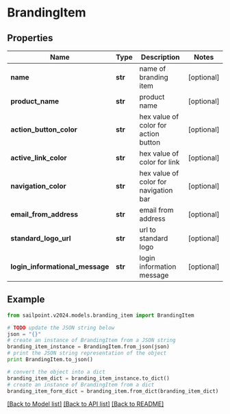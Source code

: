 # BrandingItem


## Properties

Name | Type | Description | Notes
------------ | ------------- | ------------- | -------------
**name** | **str** | name of branding item | [optional] 
**product_name** | **str** | product name | [optional] 
**action_button_color** | **str** | hex value of color for action button | [optional] 
**active_link_color** | **str** | hex value of color for link | [optional] 
**navigation_color** | **str** | hex value of color for navigation bar | [optional] 
**email_from_address** | **str** | email from address | [optional] 
**standard_logo_url** | **str** | url to standard logo | [optional] 
**login_informational_message** | **str** | login information message | [optional] 

## Example

```python
from sailpoint.v2024.models.branding_item import BrandingItem

# TODO update the JSON string below
json = "{}"
# create an instance of BrandingItem from a JSON string
branding_item_instance = BrandingItem.from_json(json)
# print the JSON string representation of the object
print BrandingItem.to_json()

# convert the object into a dict
branding_item_dict = branding_item_instance.to_dict()
# create an instance of BrandingItem from a dict
branding_item_form_dict = branding_item.from_dict(branding_item_dict)
```
[[Back to Model list]](../README.md#documentation-for-models) [[Back to API list]](../README.md#documentation-for-api-endpoints) [[Back to README]](../README.md)



